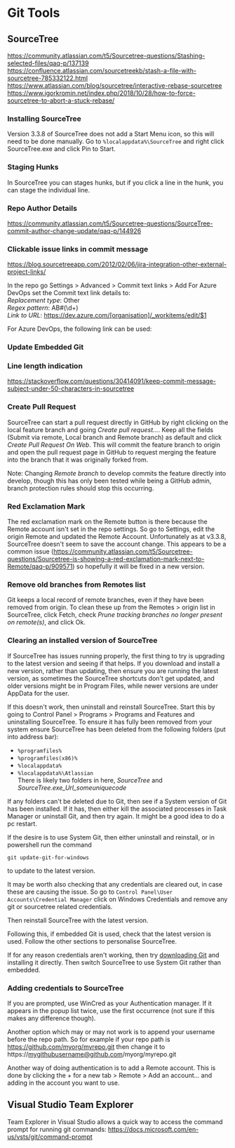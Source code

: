 # Git Tools

## SourceTree

https://community.atlassian.com/t5/Sourcetree-questions/Stashing-selected-files/qaq-p/137139  
https://confluence.atlassian.com/sourcetreekb/stash-a-file-with-sourcetree-785332122.html  
https://www.atlassian.com/blog/sourcetree/interactive-rebase-sourcetree
https://www.igorkromin.net/index.php/2018/10/28/how-to-force-sourcetree-to-abort-a-stuck-rebase/

### Installing SourceTree

Version 3.3.8 of SourceTree does not add a Start Menu icon, so this will need to be done manually.
Go to `%localappdata%\SourceTree` and right click SourceTree.exe and click Pin to Start.

### Staging Hunks

In SourceTree you can stages hunks, but if you click a line in the hunk, you can stage the individual line.

### Repo Author Details

https://community.atlassian.com/t5/Sourcetree-questions/SourceTree-commit-author-change-update/qaq-p/144926

### Clickable issue links in commit message

https://blog.sourcetreeapp.com/2012/02/06/jira-integration-other-external-project-links/

In the repo go Settings > Advanced > Commit text links > Add
For Azure DevOps set the Commit text link details to:  
*Replacement type*: Other  
*Regex pattern*: AB#(\d+)  
*Link to URL*: https://dev.azure.com/[organisation]/_workitems/edit/$1

For Azure DevOps, the following link can be used: 

### Update Embedded Git

### Line length indication
https://stackoverflow.com/questions/30414091/keep-commit-message-subject-under-50-characters-in-sourcetree

### Create Pull Request

SourceTree can start a pull request directly in GitHub by right clicking on the local feature branch and going *Create pull request...*.
Keep all the fields (Submit via remote, Local branch and Remote branch) as default and click *Create Pull Request On Web*. This will commit the feature branch to origin and open the pull request page in GitHub to request merging the feature into the branch that it was originally forked from.

Note: Changing *Remote branch* to develop commits the feature directly into develop, though this has only been tested while being a GitHub admin, branch protection rules should stop this occurring.

### Red Exclamation Mark

The red exclamation mark on the Remote button is there because the Remote account isn't set in the repo settings.
So go to Settings, edit the origin Remote and updated the Remote Account.
Unfortunately as at v3.3.8, SourceTree doesn't seem to save the account change. This appears to be a common issue (https://community.atlassian.com/t5/Sourcetree-questions/Sourcetree-is-showing-a-red-exclamation-mark-next-to-Remote/qaq-p/909571) so hopefully it will be fixed in a new version.

### Remove old branches from Remotes list
Git keeps a local record of remote branches, even if they have been removed from origin.
To clean these up from the Remotes > origin list in SourceTree, click Fetch, check *Prune tracking branches no longer present on remote(s)*, and click Ok.

### Clearing an installed version of SourceTree

If SourceTree has issues running properly, the first thing to try is upgrading to the latest version and seeing if that helps. If you download and install a new version, rather than updating, then ensure you are running the latest version, as sometimes the SourceTree shortcuts don't get updated, and older versions might be in Program Files, while newer versions are under AppData for the user.

If this doesn't work, then uninstall and reinstall SourceTree. Start this by going to Control Panel > Programs > Programs and Features and uninstalling SourceTree. To ensure it has fully been removed from your system ensure SourceTree has been deleted from the following folders (put into address bar):
 - `%programfiles%`
 - `%programfiles(x86)%`
 - `%localappdata%`
 - `%localappdata%\Atlassian`  
   There is likely two folders in here, *SourceTree* and *SourceTree.exe_Url_someuniquecode*

If any folders can't be deleted due to Git, then see if a System version of Git has been installed. If it has, then either kill the associated processes in Task Manager or uninstall Git, and then try again. It might be a good idea to do a pc restart.

If the desire is to use System Git, then either uninstall and reinstall, or in powershell run the command
```
git update-git-for-windows
```
to update to the latest version.

It may be worth also checking that any credentials are cleared out, in case these are causing the issue.
So go to `Control Panel\User Accounts\Credential Manager` click on Windows Credentials and remove any git or sourcetree related credentials.

Then reinstall SourceTree with the latest version.

Following this, if embedded Git is used, check that the latest version is used. Follow the other sections to personalise SourceTree.

If for any reason credentials aren't working, then try [downloading Git](https://git-scm.com/downloads) and installing it directly. Then switch SourceTree to use System Git rather than embedded.

### Adding credentials to SourceTree

If you are prompted, use WinCred as your Authentication manager. If it appears in the popup list twice, use the first occurrence (not sure if this makes any difference though).

Another option which may or may not work is to append your username before the repo path. So for example if your repo path is
https://github.com/myorg/myrepo.git
then change it to
https://mygithubusername@github.com/myorg/myrepo.git

Another way of doing authentication is to add a Remote account. This is done by clicking the + for a new tab > Remote > Add an account... and adding in the account you want to use.

## Visual Studio Team Explorer

Team Explorer in Visual Studio allows a quick way to access the command prompt for running git commands: https://docs.microsoft.com/en-us/vsts/git/command-prompt
